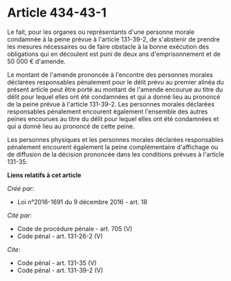 # Article 434-43-1

Le fait, pour les organes ou représentants d'une personne morale condamnée à la peine prévue à l'article 131-39-2, de
s'abstenir de prendre les mesures nécessaires ou de faire obstacle à la bonne exécution des obligations qui en découlent est
puni de deux ans d'emprisonnement et de 50 000 € d'amende. 

Le montant de l'amende prononcée à l'encontre des personnes morales déclarées responsables pénalement pour le délit prévu au
premier alinéa du présent article peut être porté au montant de l'amende encourue au titre du délit pour lequel elles ont été
condamnées et qui a donné lieu au prononcé de la peine prévue à l'article 131-39-2. Les personnes morales déclarées
responsables pénalement encourent également l'ensemble des autres peines encourues au titre du délit pour lequel elles ont
été condamnées et qui a donné lieu au prononcé de cette peine. 

Les personnes physiques et les personnes morales déclarées responsables pénalement encourent également la peine
complémentaire d'affichage ou de diffusion de la décision prononcée dans les conditions prévues à l'article 131-35.

**Liens relatifs à cet article**

_Créé par_:

  - Loi n°2016-1691 du 9 décembre 2016 - art. 18

_Cité par_:

  - Code de procédure pénale - art. 705 (V)
  - Code pénal - art. 131-26-2 (V)

_Cite_:

  - Code pénal - art. 131-35 (V)
  - Code pénal - art. 131-39-2 (V)
